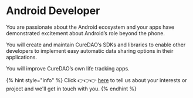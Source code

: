# Android Developer

You are passionate about the Android ecosystem and your apps have demonstrated excitement about Android’s role beyond the phone.

You will create and maintain CureDAO’s SDKs and libraries to enable other developers to implement easy automatic data sharing options in their applications.

You will improve CureDAO’s own life tracking apps.

{% hint style="info" %}
Click 👉👉👉 [here](https://notionforms.io/forms/join-curedao) to tell us about your interests or project and we'll get in touch with you.
{% endhint %}
